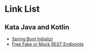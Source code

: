 # Link List

## Kata Java and Kotlin
- [Spring Boot Initializr](https://start.spring.io/)
- [Free Fake or Mock REST Endpoints](https://jsonplaceholder.typicode.com/)
